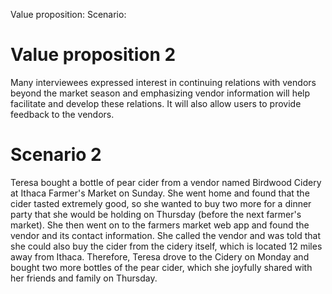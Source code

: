 <!-- Produce a scenario for each key problem/value proposition -->
<!-- Recall that a scenario = user + task + context. -->

Value proposition:
Scenario:

# Value proposition 2 
Many interviewees expressed interest in continuing relations with vendors beyond the market season and emphasizing vendor information will help facilitate and develop these relations. It will also allow users to provide feedback to the vendors.

# Scenario 2
Teresa bought a bottle of pear cider from a vendor named Birdwood Cidery at Ithaca Farmer's Market on Sunday. She went home and found that the cider tasted extremely good, so she wanted to buy two more for a dinner party that she would be holding on Thursday (before the next farmer's market). She then went on to the farmers market web app and found the vendor and its contact information. She called the vendor and was told that she could also buy the cider from the cidery itself, which is located 12 miles away from Ithaca. Therefore, Teresa drove to the Cidery on Monday and bought two more bottles of the pear cider, which she joyfully shared with her friends and family on Thursday.